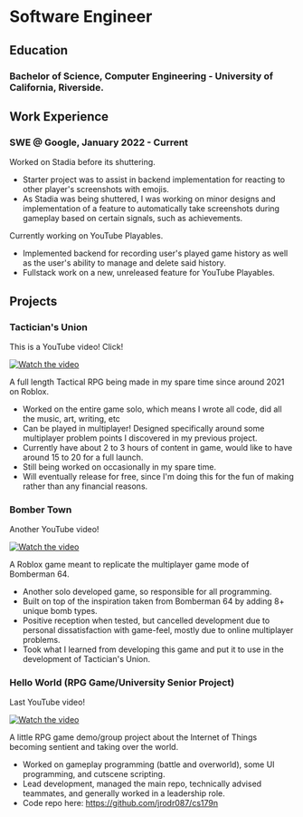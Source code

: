 # Software Engineer

## Education
### Bachelor of Science, Computer Engineering - University of California, Riverside.

## Work Experience
### SWE @ Google, January 2022 - Current

Worked on Stadia before its shuttering.
- Starter project was to assist in backend implementation for reacting to other player's screenshots with emojis.
- As Stadia was being shuttered, I was working on minor designs and implementation of a feature to automatically take screenshots during gameplay based on certain signals, such as achievements.

Currently working on YouTube Playables.
- Implemented backend for recording user's played game history as well as the user's ability to manage and delete said history.
- Fullstack work on a new, unreleased feature for YouTube Playables.

## Projects

### Tactician's Union

This is a YouTube video! Click!

[![Watch the video](https://img.youtube.com/vi/-9XNGv6Ni_w/maxresdefault.jpg)](https://youtu.be/-9XNGv6Ni_w )

A full length Tactical RPG being made in my spare time since around 2021 on Roblox.
- Worked on the entire game solo, which means I wrote all code, did all the music, art, writing, etc
- Can be played in multiplayer! Designed specifically around some multiplayer problem points I discovered in my previous project.
- Currently have about 2 to 3 hours of content in game, would like to have around 15 to 20 for a full launch.
- Still being worked on occasionally in my spare time.
- Will eventually release for free, since I'm doing this for the fun of making rather than any financial reasons.

### Bomber Town

Another YouTube video!

[![Watch the video](https://img.youtube.com/vi/Uw4PujuEzfA/maxresdefault.jpg)](https://youtu.be/Uw4PujuEzfA)

A Roblox game meant to replicate the multiplayer game mode of Bomberman 64.
- Another solo developed game, so responsible for all programming.
- Built on top of the inspiration taken from Bomberman 64 by adding 8+ unique bomb types.
- Positive reception when tested, but cancelled development due to personal dissatisfaction with game-feel, mostly due to online multiplayer problems.
- Took what I learned from developing this game and put it to use in the development of Tactician's Union.
  
### Hello World (RPG Game/University Senior Project)

Last YouTube video!

[![Watch the video](https://img.youtube.com/vi/ak3hBd0-jkI/maxresdefault.jpg)](https://youtu.be/ak3hBd0-jkI)

A little RPG game demo/group project about the Internet of Things becoming sentient and taking over the world.
- Worked on gameplay programming (battle and overworld), some UI programming, and cutscene scripting.
- Lead development, managed the main repo, technically advised teammates, and generally worked in a leadership role.
- Code repo here: https://github.com/jrodr087/cs179n
